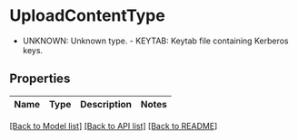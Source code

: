 # UploadContentType

 - UNKNOWN: Unknown type.  - KEYTAB: Keytab file containing Kerberos keys.

## Properties

Name | Type | Description | Notes
------------ | ------------- | ------------- | -------------

[[Back to Model list]](../README.md#documentation-for-models) [[Back to API list]](../README.md#documentation-for-api-endpoints) [[Back to README]](../README.md)


